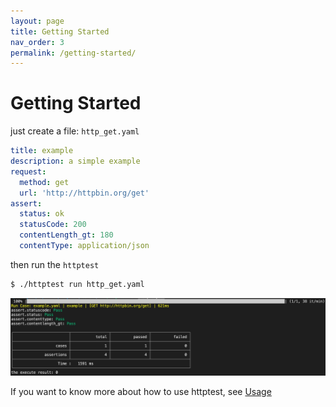 ```yaml
---
layout: page
title: Getting Started
nav_order: 3
permalink: /getting-started/
---
```


# Getting Started

just create a file: `http_get.yaml`

```yaml
title: example
description: a simple example
request:
  method: get
  url: 'http://httpbin.org/get'
assert:
  status: ok
  statusCode: 200
  contentLength_gt: 180
  contentType: application/json
```

then run the `httptest`

```bash
$ ./httptest run http_get.yaml
```

![](assets/images/getting-started.jpg)

If you want to know more about how to use httptest, see [Usage](/httptest/usage/)